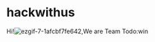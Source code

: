 # hackwithus

Hi!![ezgif-7-1afcbf7fe642](https://user-images.githubusercontent.com/70995755/137279733-9271f922-bf7e-424c-9794-dd628bbf4a51.gif),We are Team Todo:win

